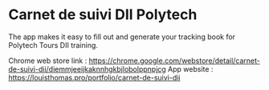 # Carnet de suivi DII Polytech

The app makes it easy to fill out and generate your tracking book for Polytech Tours DII training.

Chrome web store link : https://chrome.google.com/webstore/detail/carnet-de-suivi-dii/diemmjeeijkaknnhgkbjlobolppnpjcg
App website : https://louisthomas.pro/portfolio/carnet-de-suivi-dii
